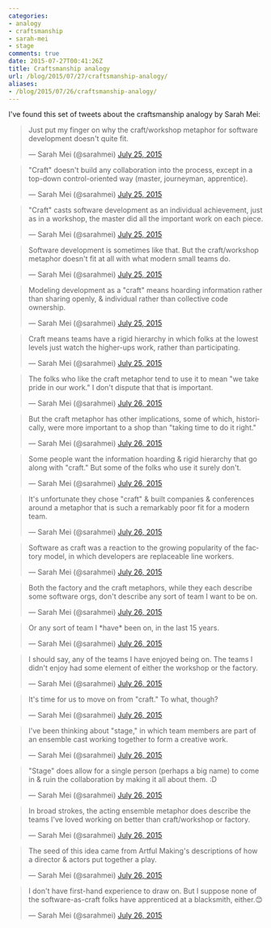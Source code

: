 ```yaml
---
categories:
- analogy
- craftsmanship
- sarah-mei
- stage
comments: true
date: 2015-07-27T00:41:26Z
title: Craftsmanship analogy
url: /blog/2015/07/27/craftsmanship-analogy/
aliases:
- /blog/2015/07/26/craftsmanship-analogy/
---
```


I've found this set of tweets about the craftsmanship analogy by Sarah Mei:

<blockquote class="twitter-tweet" lang="en"><p lang="en" dir="ltr">Just put my finger on why the craft/workshop metaphor for software development doesn&#39;t quite fit.</p>&mdash; Sarah Mei (@sarahmei) <a href="https://twitter.com/sarahmei/status/625089415812022272">July 25, 2015</a></blockquote>

<blockquote class="twitter-tweet" data-conversation="none" lang="en"><p lang="en" dir="ltr">&quot;Craft&quot; doesn&#39;t build any collaboration into the process, except in a top-down control-oriented way (master, journeyman, apprentice).</p>&mdash; Sarah Mei (@sarahmei) <a href="https://twitter.com/sarahmei/status/625089741046714368">July 25, 2015</a></blockquote>

<blockquote class="twitter-tweet" data-conversation="none" lang="en"><p lang="en" dir="ltr">&quot;Craft&quot; casts software development as an individual achievement, just as in a workshop, the master did all the important work on each piece.</p>&mdash; Sarah Mei (@sarahmei) <a href="https://twitter.com/sarahmei/status/625090561821642752">July 25, 2015</a></blockquote>

<blockquote class="twitter-tweet" data-conversation="none" lang="en"><p lang="en" dir="ltr">Software development is sometimes like that. But the craft/workshop metaphor doesn&#39;t fit at all with what modern small teams do.</p>&mdash; Sarah Mei (@sarahmei) <a href="https://twitter.com/sarahmei/status/625090750628261888">July 25, 2015</a></blockquote>

<blockquote class="twitter-tweet" data-conversation="none" lang="en"><p lang="en" dir="ltr">Modeling development as a &quot;craft&quot; means hoarding information rather than sharing openly, &amp; individual rather than collective code ownership.</p>&mdash; Sarah Mei (@sarahmei) <a href="https://twitter.com/sarahmei/status/625091765108760580">July 25, 2015</a></blockquote>

<blockquote class="twitter-tweet" data-conversation="none" lang="en"><p lang="en" dir="ltr">Craft means teams have a rigid hierarchy in which folks at the lowest levels just watch the higher-ups work, rather than participating.</p>&mdash; Sarah Mei (@sarahmei) <a href="https://twitter.com/sarahmei/status/625092312742256640">July 25, 2015</a></blockquote>

<blockquote class="twitter-tweet" data-conversation="none" lang="en"><p lang="en" dir="ltr">The folks who like the craft metaphor tend to use it to mean &quot;we take pride in our work.&quot; I don&#39;t dispute that that is important.</p>&mdash; Sarah Mei (@sarahmei) <a href="https://twitter.com/sarahmei/status/625093820011540480">July 26, 2015</a></blockquote>

<blockquote class="twitter-tweet" data-conversation="none" lang="en"><p lang="en" dir="ltr">But the craft metaphor has other implications, some of which, historically, were more important to a shop than &quot;taking time to do it right.&quot;</p>&mdash; Sarah Mei (@sarahmei) <a href="https://twitter.com/sarahmei/status/625094414801604608">July 26, 2015</a></blockquote>

<blockquote class="twitter-tweet" data-conversation="none" lang="en"><p lang="en" dir="ltr">Some people want the information hoarding &amp; rigid hierarchy that go along with &quot;craft.&quot; But some of the folks who use it surely don&#39;t.</p>&mdash; Sarah Mei (@sarahmei) <a href="https://twitter.com/sarahmei/status/625095815854305281">July 26, 2015</a></blockquote>

<blockquote class="twitter-tweet" data-conversation="none" lang="en"><p lang="en" dir="ltr">It&#39;s unfortunate they chose &quot;craft&quot; &amp; built companies &amp; conferences around a metaphor that is such a remarkably poor fit for a modern team.</p>&mdash; Sarah Mei (@sarahmei) <a href="https://twitter.com/sarahmei/status/625096569075838980">July 26, 2015</a></blockquote>

<blockquote class="twitter-tweet" data-conversation="none" lang="en"><p lang="en" dir="ltr">Software as craft was a reaction to the growing popularity of the factory model, in which developers are replaceable line workers.</p>&mdash; Sarah Mei (@sarahmei) <a href="https://twitter.com/sarahmei/status/625098649635192832">July 26, 2015</a></blockquote>

<blockquote class="twitter-tweet" data-conversation="none" lang="en"><p lang="en" dir="ltr">Both the factory and the craft metaphors, while they each describe some software orgs, don&#39;t describe any sort of team I want to be on.</p>&mdash; Sarah Mei (@sarahmei) <a href="https://twitter.com/sarahmei/status/625099626434072576">July 26, 2015</a></blockquote>

<blockquote class="twitter-tweet" data-conversation="none" lang="en"><p lang="en" dir="ltr">Or any sort of team I *have* been on, in the last 15 years.</p>&mdash; Sarah Mei (@sarahmei) <a href="https://twitter.com/sarahmei/status/625099810656247808">July 26, 2015</a></blockquote>

<blockquote class="twitter-tweet" data-conversation="none" lang="en"><p lang="en" dir="ltr">I should say, any of the teams I have enjoyed being on. The teams I didn&#39;t enjoy had some element of either the workshop or the factory.</p>&mdash; Sarah Mei (@sarahmei) <a href="https://twitter.com/sarahmei/status/625101011997163520">July 26, 2015</a></blockquote>

<blockquote class="twitter-tweet" data-conversation="none" lang="en"><p lang="en" dir="ltr">It&#39;s time for us to move on from &quot;craft.&quot; To what, though?</p>&mdash; Sarah Mei (@sarahmei) <a href="https://twitter.com/sarahmei/status/625101911276978176">July 26, 2015</a></blockquote>

<blockquote class="twitter-tweet" data-conversation="none" lang="en"><p lang="en" dir="ltr">I&#39;ve been thinking about &quot;stage,&quot; in which team members are part of an ensemble cast working together to form a creative work.</p>&mdash; Sarah Mei (@sarahmei) <a href="https://twitter.com/sarahmei/status/625102202982436864">July 26, 2015</a></blockquote>

<blockquote class="twitter-tweet" data-conversation="none" lang="en"><p lang="en" dir="ltr">&quot;Stage&quot; does allow for a single person (perhaps a big name) to come in &amp; ruin the collaboration by making it all about them. :D</p>&mdash; Sarah Mei (@sarahmei) <a href="https://twitter.com/sarahmei/status/625103117151944705">July 26, 2015</a></blockquote>

<blockquote class="twitter-tweet" data-conversation="none" lang="en"><p lang="en" dir="ltr">In broad strokes, the acting ensemble metaphor does describe the teams I&#39;ve loved working on better than craft/workshop or factory.</p>&mdash; Sarah Mei (@sarahmei) <a href="https://twitter.com/sarahmei/status/625104587842719744">July 26, 2015</a></blockquote>

<blockquote class="twitter-tweet" data-conversation="none" lang="en"><p lang="en" dir="ltr">The seed of this idea came from Artful Making&#39;s descriptions of how a director &amp; actors put together a play.</p>&mdash; Sarah Mei (@sarahmei) <a href="https://twitter.com/sarahmei/status/625107441311576064">July 26, 2015</a></blockquote>

<blockquote class="twitter-tweet" data-conversation="none" lang="en"><p lang="en" dir="ltr">I don&#39;t have first-hand experience to draw on. But I suppose none of the software-as-craft folks have apprenticed at a blacksmith, either.😊</p>&mdash; Sarah Mei (@sarahmei) <a href="https://twitter.com/sarahmei/status/625107793230458880">July 26, 2015</a></blockquote>

